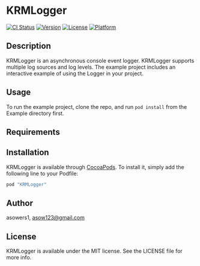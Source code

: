 # KRMLogger

[![CI Status](http://img.shields.io/travis/asowers/KRMLogger.svg?style=flat)](https://travis-ci.org/asowers/KRMLogger)
[![Version](https://img.shields.io/cocoapods/v/KRMLogger.svg?style=flat)](http://cocoapods.org/pods/KRMLogger)
[![License](https://img.shields.io/cocoapods/l/KRMLogger.svg?style=flat)](http://cocoapods.org/pods/KRMLogger)
[![Platform](https://img.shields.io/cocoapods/p/KRMLogger.svg?style=flat)](http://cocoapods.org/pods/KRMLogger)

## Description

KRMLogger is an asynchronous console event logger. KRMLogger supports multiple log sources and log levels. The example project includes an interactive example of using the Logger in your project.

## Usage

To run the example project, clone the repo, and run `pod install` from the Example directory first.

## Requirements

## Installation

KRMLogger is available through [CocoaPods](http://cocoapods.org). To install
it, simply add the following line to your Podfile:

```ruby
pod "KRMLogger"
```

## Author

asowers1, asow123@gmail.com

## License

KRMLogger is available under the MIT license. See the LICENSE file for more info.
